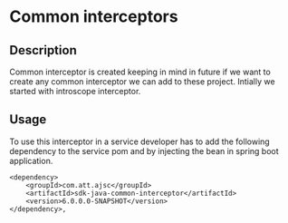
# Common interceptors

## Description
Common interceptor is created keeping in mind in future if we want to create any common interceptor we can add to these project. Intially we started with introscope interceptor.

## Usage
To use this interceptor in a service developer has to add the following dependency to the service pom and by injecting the bean in spring boot application.


    <dependency>
		<groupId>com.att.ajsc</groupId>
		<artifactId>sdk-java-common-interceptor</artifactId>
		<version>6.0.0.0-SNAPSHOT</version>
	</dependency>,
    
